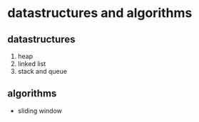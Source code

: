 # datastructures and algorithms

## datastructures

1. heap
2. linked list
3. stack and queue

## algorithms

- sliding window

